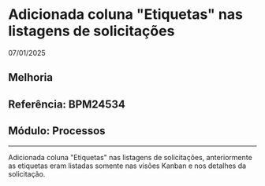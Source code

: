 # Adicionada coluna "Etiquetas" nas listagens de solicitações
07/01/2025
## Melhoria
## Referência: BPM24534
## Módulo: Processos
***

Adicionada coluna "Etiquetas" nas listagens de solicitações, anteriormente as etiquetas eram listadas somente nas visões Kanban e nos detalhes da solicitação.
